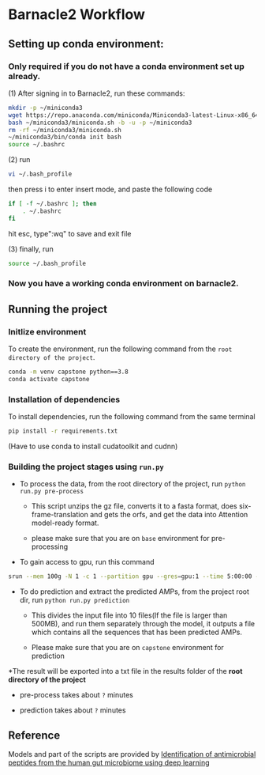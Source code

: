 
# Barnacle2 Workflow

## Setting up conda environment:
### Only required if you do not have a conda environment set up already.

(1) After signing in to Barnacle2, run these commands:
```bash
mkdir -p ~/miniconda3
wget https://repo.anaconda.com/miniconda/Miniconda3-latest-Linux-x86_64.sh -O ~/miniconda3/miniconda.sh
bash ~/miniconda3/miniconda.sh -b -u -p ~/miniconda3
rm -rf ~/miniconda3/miniconda.sh
~/miniconda3/bin/conda init bash
source ~/.bashrc
```

(2)
run
```bash
vi ~/.bash_profile
```
then press i to enter insert mode, and paste the following code
```bash
if [ -f ~/.bashrc ]; then
    . ~/.bashrc
fi
```
hit esc, type":wq" to save and exit file

(3) finally, run
```bash
source ~/.bash_profile
```
### Now you have a working conda environment on barnacle2.



## Running the project

### Initlize environment

To create the environment, run the following command from the `root directory of the project`.
```bash
conda -m venv capstone python==3.8
conda activate capstone
```

### Installation of dependencies
To install dependencies, run the following command from the same terminal
```bash
pip install -r requirements.txt
```
(Have to use conda to install cudatoolkit and cudnn)

### Building the project stages using `run.py`



* To process the data, from the root directory of the project, run `python run.py pre-process`
  - This script unzips the gz file, converts it to a fasta format, does six-frame-translation and gets the orfs, and get the data into Attention model-ready format.

  - please make sure that you are on `base` environment for pre-processing

* To gain access to gpu, run this command
```bash
srun --mem 100g -N 1 -c 1 --partition gpu --gres=gpu:1 --time 5:00:00 --pty bash -l
```
* To do prediction and extract the predicted AMPs, from the project root dir, run `python run.py prediction`
  - This divides the input file into 10 files(If the file is larger than 500MB), and run them separately through the model, it outputs a file which contains all the sequences that has been predicted AMPs.
  
  - Please make sure that you are on `capstone` environment for prediction

*The result will be exported into a txt file in the results folder of the __root directory of the project__

* pre-process takes about `?` minutes

* prediction takes about `?` minutes

## Reference

Models and part of the scripts are provided by [Identification of antimicrobial peptides from the human gut microbiome using deep learning](https://www.nature.com/articles/s41587-022-01226-0)
